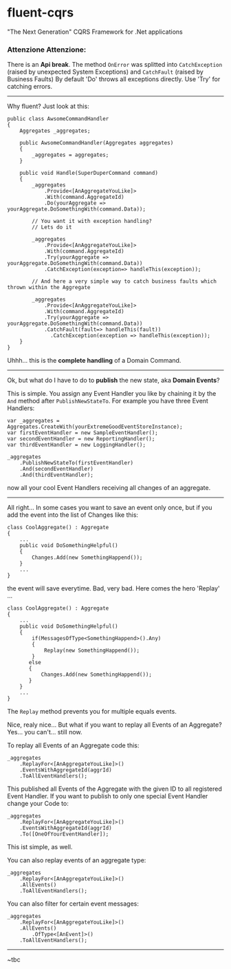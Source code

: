 # fluent-cqrs
"The Next Generation" CQRS Framework for .Net applications

### Attenzione Attenzione:
There is an **Api break**. The method `OnError` was splitted into `CatchException`
(raised by unexpected System Exceptions) and `CatchFault` (raised by Business Faults)
By default 'Do' throws all exceptions directly. Use 'Try' for catching errors.

---

Why fluent? Just look at this:

    public class AwsomeCommandHandler
    {
        Aggregates _aggregates;

        public AwsomeCommandHandler(Aggregates aggregates)
        {
            _aggregates = aggregates;
        }

        public void Handle(SuperDuperCommand command)
        {
            _aggregates
                .Provide<[AnAggregateYouLike]>
                .With(command.AggregateId)
                .Do(yourAggregate => yourAggregate.DoSomethingWith(command.Data));

		    // You want it with exception handling?
		    // Lets do it

		    _aggregates
			    .Provide<[AnAggregateYouLike]>
			    .With(command.AggregateId)
			    .Try(yourAggregate => yourAggregate.DoSomethingWith(command.Data))
			    .CatchException(exception=> handleThis(exception));

			// And here a very simple way to catch business faults which thrown within the Aggregate

			_aggregates
			    .Provide<[AnAggregateYouLike]>
			    .With(command.AggregateId)
			    .Try(yourAggregate => yourAggregate.DoSomethingWith(command.Data))
			    .CatchFault(fault=> handleThis(fault))
				  .CatchException(exception => handleThis(exception));
        }
    }

Uhhh... this is the **complete handling** of a Domain Command.

---

Ok, but what do I have to do to **publish** the new state, aka **Domain Events**?

This is simple. You assign any Event Handler you like by chaining it by the `And` method after `PublishNewStateTo`.
For example you have three Event Handlers:

    var _aggregates = Aggregates.CreateWith(yourExtremeGoodEventStoreInstance);
    var firstEventHandler = new SampleEventHandler();
    var secondEventHandler = new ReportingHandler();
    var thirdEventHandler = new LoggingHandler();

    _aggregates
        .PublishNewStateTo(firstEventHandler)
        .And(secondEventHandler)
        .And(thirdEventHandler);

now all your cool Event Handlers receiving all changes of an aggregate.

---

All right... In some cases you want to save an event only once, but if you add the event into the list of Changes like this:

    class CoolAggregate() : Aggregate
    {
        ...
        public void DoSomethingHelpful()
        {
            Changes.Add(new SomethingHappend());
        }
        ...
    }

the event will save everytime. Bad, very bad. Here comes the hero 'Replay' ...

    class CoolAggregate() : Aggregate
    {
        ...
        public void DoSomethingHelpful()
        {
            if(MessagesOfType<SomethingHappend>().Any)
            {
                Replay(new SomethingHappend());
            }
           else
           {
               Changes.Add(new SomethingHappend());
           }
        }
        ...
    }

The `Replay` method prevents you for multiple equals events.

Nice, realy nice... But what if you want to replay all Events of an Aggregate? Yes... you can't... still now.

To replay all Events of an Aggregate code this:

    _aggregates
        .ReplayFor<[AnAggregateYouLike]>()
        .EventsWithAggregateId(aggrId)
        .ToAllEventHandlers();

This published all Events of the Aggregate with the given ID to all registered Event Handler.
If you want to publish to only one special Event Handler change your Code to:

    _aggregates
        .ReplayFor<[AnAggregateYouLike]>()
        .EventsWithAggregateId(aggrId)
        .To([OneOfYourEventHandler]);

This ist simple, as well.


You can also replay events of an aggregate type:

    _aggregates
        .ReplayFor<[AnAggregateYouLike]>()
        .AllEvents()
        .ToAllEventHandlers();


You can also filter for certain event messages:

    _aggregates
        .ReplayFor<[AnAggregateYouLike]>()
        .AllEvents()
		    .OfType<[AnEvent]>()
        .ToAllEventHandlers();


---
~tbc

